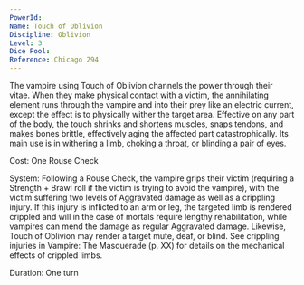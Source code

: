 ```yaml
---
PowerId: 
Name: Touch of Oblivion
Discipline: Oblivion
Level: 3
Dice Pool: 
Reference: Chicago 294
---
```

The vampire using Touch of Oblivion channels the power through their vitae. When they make physical contact with a victim, the annihilating element runs through the vampire and into their prey like an electric current, except the effect is to physically wither the target area. Effective on any part of the body, the touch shrinks and shortens muscles, snaps tendons, and makes bones brittle, effectively aging the affected part catastrophically. Its main use is in withering a limb, choking a throat, or blinding a pair of eyes. 

Cost: One Rouse Check 

System: Following a Rouse Check, the vampire grips their victim (requiring a Strength + Brawl roll if the victim is trying to avoid the vampire), with the victim suffering two levels of Aggravated damage as well as a crippling injury. If this injury is inflicted to an arm or leg, the targeted limb is rendered crippled and will in the case of mortals require lengthy rehabilitation, while vampires can mend the damage as regular Aggravated damage. Likewise, Touch of Oblivion may render a target mute, deaf, or blind. See crippling injuries in Vampire: The Masquerade (p. XX) for details on the mechanical effects of crippled limbs. 

Duration: One turn